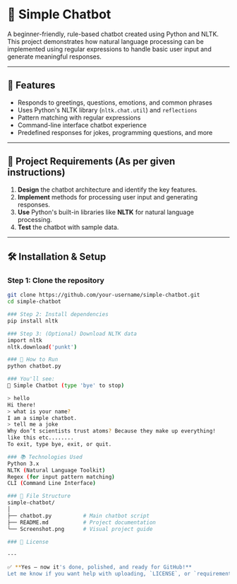 # 🤖 Simple Chatbot

A beginner-friendly, rule-based chatbot created using Python and NLTK. This project demonstrates how natural language processing can be implemented using regular expressions to handle basic user input and generate meaningful responses.

---

## 📌 Features

- Responds to greetings, questions, emotions, and common phrases  
- Uses Python's NLTK library (`nltk.chat.util`) and `reflections`  
- Pattern matching with regular expressions  
- Command-line interface chatbot experience  
- Predefined responses for jokes, programming questions, and more  

---

## 🧠 Project Requirements (As per given instructions)

1. **Design** the chatbot architecture and identify the key features.  
2. **Implement** methods for processing user input and generating responses.  
3. **Use** Python's built-in libraries like **NLTK** for natural language processing.  
4. **Test** the chatbot with sample data.  

---

## 🛠️ Installation & Setup

### Step 1: Clone the repository

```bash
git clone https://github.com/your-username/simple-chatbot.git
cd simple-chatbot

### Step 2: Install dependencies
pip install nltk

### Step 3: (Optional) Download NLTK data
import nltk
nltk.download('punkt')

### 🚀 How to Run
python chatbot.py

### You'll see:
🤖 Simple Chatbot (type 'bye' to stop)

> hello
Hi there!
> what is your name?
I am a simple chatbot.
> tell me a joke
Why don’t scientists trust atoms? Because they make up everything!
like this etc........
To exit, type bye, exit, or quit.

### 📚 Technologies Used
Python 3.x
NLTK (Natural Language Toolkit)
Regex (for input pattern matching)
CLI (Command Line Interface)

### 📂 File Structure
simple-chatbot/
│
├── chatbot.py          # Main chatbot script
├── README.md           # Project documentation
└── Screenshot.png      # Visual project guide

### 📄 License

---

✅ **Yes — now it's done, polished, and ready for GitHub!**  
Let me know if you want help with uploading, `LICENSE`, or `requirements.txt`.




